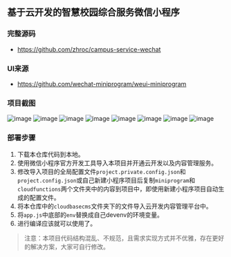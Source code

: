 ## 基于云开发的智慧校园综合服务微信小程序

### 完整源码
- https://github.com/zhroc/campus-service-wechat

### UI来源
- https://github.com/wechat-miniprogram/weui-miniprogram

### 项目截图

![image](https://raw.githubusercontent.com/zhroc/campus-service-wechat/main/docs/home.png)
![image](https://raw.githubusercontent.com/zhroc/campus-service-wechat/main/docs/article.png)
![image](https://raw.githubusercontent.com/zhroc/campus-service-wechat/main/docs/repair.png)
![image](https://raw.githubusercontent.com/zhroc/campus-service-wechat/main/docs/repairinfo.png)
![image](https://raw.githubusercontent.com/zhroc/campus-service-wechat/main/docs/subscribe.png)
![image](https://raw.githubusercontent.com/zhroc/campus-service-wechat/main/docs/subscribeinfo.png)
![image](https://raw.githubusercontent.com/zhroc/campus-service-wechat/main/docs/userinfo.png)
![image](https://raw.githubusercontent.com/zhroc/campus-service-wechat/main/docs/other.png)

### 部署步骤
1. 下载本仓库代码到本地。
2. 使用微信小程序官方开发工具导入本项目并开通云开发以及内容管理服务。
3. 修改导入项目的全局配置文件`project.private.config.json`和`project.config.json`或自己新建小程序项目后复制`miniprogram`和`cloudfunctions`两个文件夹中的内容到项目中，即使用新建小程序项目自动生成的配置文件。
4. 将本仓库中的`cloudbasecms`文件夹下的文件导入云开发内容管理平台中。
5. 将`app.js`中底部的`env`替换成自己devenv的环境变量。
6. 进行编译应该就可以使用了。

> 注意：本项目代码结构混乱、不规范，且需求实现方式并不优雅，存在更好的解决方案，大家可自行修改。

